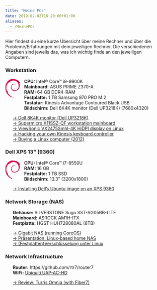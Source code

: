 ```yaml
---
title: "Meine PCs"
date: 2019-02-02T16:20:00+01:00
aliases:
  - /MeinePCs
---
```


<p>
Hier findest du eine kurze Übersicht über meine Rechner und über die
Probleme/Erfahrungen mit dem jeweiligen Rechner. Die verschiedenen Angaben
sind jeweils das, was ich wichtig finde an den jeweiligen Computern.
</p>

<h3>Workstation</h3>

<img src="/debian.svg" width="48" height="60" align="left" alt="Debian">
<ul style="list-style-type: none; padding-left: 60px">
<li><strong>CPU:</strong> Intel® Core™ i9-9900K</li>
<li><strong>Mainboard:</strong> ASUS PRIME Z370-A</li>
<li><strong>RAM:</strong> 64 GB DDR4-RAM</li>
<li><strong>Festplatte:</strong> 1 TB Samsung 970 PRO M.2</li>
<li><strong>Tastatur:</strong> Kinesis Advantage Contoured Black USB</li>
<li><strong>Bildschirm:</strong> Dell 8K4K monitor (Dell UP3218K) (7680x4320)</li>
</ul>

<ul style="list-style-type: none">
<li>
<a href="/posts/2017-12-11-dell-up3218k/" title="Dell 8K4K monitor (Dell UP3218K)">→ Dell 8K4K monitor (Dell UP3218K)</a>
</li>
<li>
<a href="/Artikel/supermicro_x11ssz-qf_workstation_mainboard" title="Supermicro
X11SSZ-QF workstation mainboard">→ Supermicro X11SSZ-QF workstation
mainboard</a>
</li>
<li>
<a href="/Artikel/viewsonic_vx2475smhl_4k_linux/" title="ViewSonic
VX2475Smhl-4K HiDPI display on Linux">→ ViewSonic VX2475Smhl-4K HiDPI display
on Linux</a>
</li>
<li>
<a href="/Artikel/kinesis_custom_controller" title="Hacking your own Kinesis
keyboard controller">→ Hacking your own Kinesis keyboard controller</a>
</li>
<li>
<a href="/Artikel/buying_linux_computer_2012" title="Buying a Linux computer
(2012)">→ Buying a Linux computer (2012)</a>
</li>
</ul>

<h3>Dell XPS 13" (9360)</h3>

<img src="/debian.svg" width="48" height="60" align="left" alt="Debian">
<ul style="list-style-type: none; padding-left: 60px">
<li><strong>CPU:</strong> Intel® Core™ i7-8550U</li>
<li><strong>RAM:</strong> 16 GB</li>
<li><strong>Festplatte:</strong> 1 TB SSD</li>
<li><strong>Bildschirm:</strong> 13.3" (3200x1800)</li>
</ul>

<ul style="list-style-type: none">
<li>
<a href="/posts/2018-05-07-xps-13-9360-linux/" title="Installing Dell’s Ubuntu image on an XPS 9360">→ Installing Dell’s Ubuntu image on an XPS 9360</a>
</li>
</ul>

<h3>Network Storage (NAS)</h3>
<ul style="list-style-type: none">

<li><strong>Gehäuse:</strong> SILVERSTONE Sugo SST-SG05BB-LITE</li>
<li><strong>Mainboard:</strong> ASROCK AM1H-ITX</li>
<li><strong>Festplatte:</strong> HGST HUH728080AL (8TB)</li>
</ul>
<ul style="list-style-type: none">
<li>
<a href="/Artikel/gigabit-nas-coreos">→ Gigabit NAS (running CoreOS)</a>
</li>
<a
href="https://media.ccc.de/browse/conferences/gpn/gpn14/gpn14_-_5801_-_de_-_studio_-_201406202130_-_linux-based_home_nas_-_secure.html"
title="Präsentation: Linux-based home NAS">
→ Präsentation: Linux-based home NAS</a>
</li>
<li>
<a href="/Artikel/Festplattenverschluesselung_unter_Linux"
title="(Festplatten)Verschlüsselung unter Linux">
→ (Festplatten)Verschlüsselung unter Linux</a>
</li>
</ul>

<h3>Network Infrastructure</h3>
<ul style="list-style-type: none">

<li><strong>Router:</strong> https://github.com/rtr7/router7</li>
<li><strong>WiFi:</strong> <a href="https://store.ui.com/collections/wireless/products/unifi-hd">Ubiquiti UAP-AC-HD</a></li>
</ul>
<ul style="list-style-type: none">
<li>
<a href="/Artikel/turris-omnia" title="Review: Turris Omnia (with Fiber7)">→ Review: Turris Omnia (with Fiber7)</a>
</li>
</ul>

